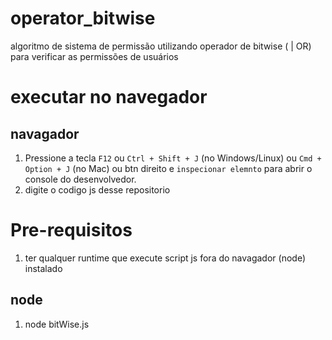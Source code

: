 # operator_bitwise
algoritmo de sistema de permissão utilizando operador de bitwise ( | OR) para verificar as permissões de usuários 

# executar no navegador

## navagador
1.  Pressione a tecla `F12` ou `Ctrl + Shift + J` (no Windows/Linux) ou `Cmd + Option + J` (no Mac) ou btn direito e `inspecionar elemnto` para abrir o console do desenvolvedor.
2.  digite o codigo js desse repositorio

# Pre-requisitos
1. ter qualquer runtime que execute script js fora do navagador (node) instalado
## node
1. node bitWise.js
